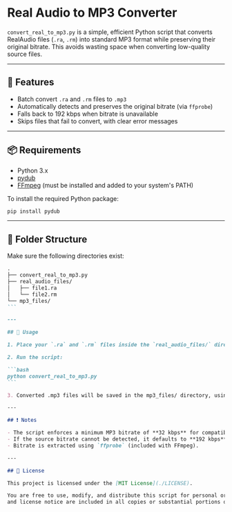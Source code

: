 # Real Audio to MP3 Converter

`convert_real_to_mp3.py` is a simple, efficient Python script that converts RealAudio files (`.ra`, `.rm`) into standard MP3 format while preserving their original bitrate. This avoids wasting space when converting low-quality source files.

---

## 🔧 Features

- Batch convert `.ra` and `.rm` files to `.mp3`
- Automatically detects and preserves the original bitrate (via `ffprobe`)
- Falls back to 192 kbps when bitrate is unavailable
- Skips files that fail to convert, with clear error messages

---

## 📦 Requirements

- Python 3.x
- [pydub](https://github.com/jiaaro/pydub)
- [FFmpeg](https://ffmpeg.org/) (must be installed and added to your system's PATH)

To install the required Python package:

```bash
pip install pydub
```

---

## 📁 Folder Structure

Make sure the following directories exist:

````markdown
.
├── convert_real_to_mp3.py
├── real_audio_files/
│   ├── file1.ra
│   └── file2.rm
└── mp3_files/
```

---

## 🚀 Usage

1. Place your `.ra` and `.rm` files inside the `real_audio_files/` directory.

2. Run the script:

```bash
python convert_real_to_mp3.py
```

3. Converted .mp3 files will be saved in the mp3_files/ directory, using the same base filename.

---

## ❗ Notes

- The script enforces a minimum MP3 bitrate of **32 kbps** for compatibility.
- If the source bitrate cannot be detected, it defaults to **192 kbps**.
- Bitrate is extracted using `ffprobe` (included with FFmpeg).

---

## 📜 License

This project is licensed under the [MIT License](./LICENSE).

You are free to use, modify, and distribute this script for personal or commercial purposes, provided that the original copyright
and license notice are included in all copies or substantial portions of the software.
